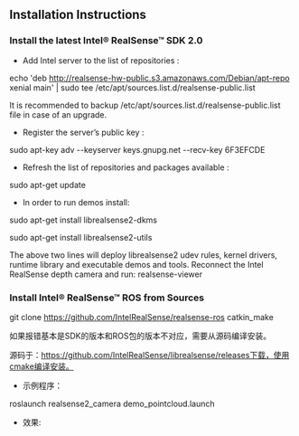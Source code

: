 ## Installation Instructions

### Install the latest Intel® RealSense™ SDK 2.0

* Add Intel server to the list of repositories :

echo 'deb http://realsense-hw-public.s3.amazonaws.com/Debian/apt-repo xenial main' | sudo tee /etc/apt/sources.list.d/realsense-public.list

It is recommended to backup /etc/apt/sources.list.d/realsense-public.list file in case of an upgrade.
* Register the server’s public key :

sudo apt-key adv --keyserver keys.gnupg.net --recv-key 6F3EFCDE
* Refresh the list of repositories and packages available :

sudo apt-get update

* In order to run demos install:

sudo apt-get install librealsense2-dkms

sudo apt-get install librealsense2-utils

The above two lines will deploy librealsense2 udev rules, kernel drivers, runtime library and executable demos and tools. Reconnect the Intel RealSense depth camera and run: realsense-viewer

### Install Intel® RealSense™ ROS from Sources
git clone https://github.com/IntelRealSense/realsense-ros
catkin_make

如果报错基本是SDK的版本和ROS包的版本不对应，需要从源码编译安装。

源码于：https://github.com/IntelRealSense/librealsense/releases下载，使用cmake编译安装。

* 示例程序：

roslaunch realsense2_camera demo_pointcloud.launch 

* 效果:

